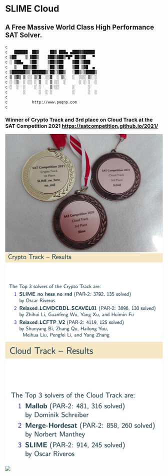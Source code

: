 # SLIME Cloud 
## A Free Massive World Class High Performance SAT Solver.

    c                                         
    c   ██████  ██▓     ██▓ ███▄ ▄███▓▓█████  
    c ▒██    ▒ ▓██▒    ▓██▒▓██▒▀█▀ ██▒▓█   ▀  
    c ░ ▓██▄   ▒██░    ▒██▒▓██    ▓██░▒███    
    c   ▒   ██▒▒██░    ░██░▒██    ▒██ ▒▓█  ▄  
    c ▒██████▒▒░██████▒░██░▒██▒   ░██▒░▒████▒ 
    c ▒ ▒▓▒ ▒ ░░ ▒░▓  ░░▓  ░ ▒░   ░  ░░░ ▒░ ░ 
    c ░ ░▒  ░ ░░ ░ ▒  ░ ▒ ░░  ░      ░ ░ ░  ░ 
    c ░  ░  ░    ░ ░    ▒ ░░      ░      ░    
    c       ░      ░  ░ ░         ░      ░  ░ 
    c                                         
    c           http://www.peqnp.com          
    c

### Winner of Crypto Track and 3rd place on Cloud Track at the SAT Competition 2021 https://satcompetition.github.io/2021/
<img src="https://raw.githubusercontent.com/maxtuno/SLIME/master/medals.jpeg"/>
<img src="https://raw.githubusercontent.com/maxtuno/SLIME/master/SLIME/doc/crypto.png"/>
<img src="https://raw.githubusercontent.com/maxtuno/SLIME/master/SLIME/doc/cloud.png"/>

<img
  src="https://cr-ss-service.azurewebsites.net/api/ScreenShot?widget=summary&username=maxtuno&badges=2&show-avatar=true&style=--header-bg-color:%23000;--border-radius:10px"/>
